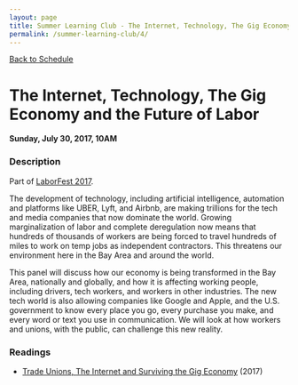 ```yaml
---
layout: page
title: Summer Learning Club - The Internet, Technology, The Gig Economy and the Future of Labor
permalink: /summer-learning-club/4/
---
```

[Back to Schedule](/summer-learning-club/)

# The Internet, Technology, The Gig Economy and the Future of Labor
**Sunday, July 30, 2017, 10AM**

### Description

Part of [LaborFest 2017](http://www.laborfest.net/).

The development of technology, including artificial intelligence, automation and platforms like UBER, Lyft, and Airbnb, are making trillions for the tech and media companies that now dominate the world. Growing marginalization of labor and complete deregulation now means that hundreds of thousands of workers are being forced to travel hundreds of miles to work on temp jobs as independent contractors. This threatens our environment here in the Bay Area and around the world.

This panel will discuss how our economy is being transformed in the Bay Area, nationally and globally, and how it is affecting working people, including drivers, tech workers, and workers in other industries.
The new tech world is also allowing companies like Google and Apple, and the U.S. government to know every place you go, every purchase you make, and every word or text you use in communication. We will look at how workers and unions, with the public, can challenge this new reality.

### Readings
- [Trade Unions, The Internet and Surviving the Gig Economy](https://www.opendemocracy.net/beyondslavery/alex-j-wood/trade-unions-internet-and-surviving-gig-economy) (2017)
